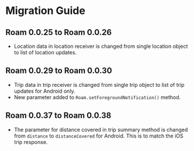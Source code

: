 # Migration Guide

## Roam 0.0.25 to Roam 0.0.26

- Location data in location receiver is changed from single location object to list of location updates.

## Roam 0.0.29 to Roam 0.0.30

- Trip data in trip receiver is changed from single trip object to list of trip updates for Android only.
- New parameter added to `Roam.setForegroundNotification()` method.

## Roam 0.0.37 to Roam 0.0.38

- The parameter for distance covered in trip summary method is changed from `distance` to `distanceCovered` for Android. This is to match the iOS trip response.
